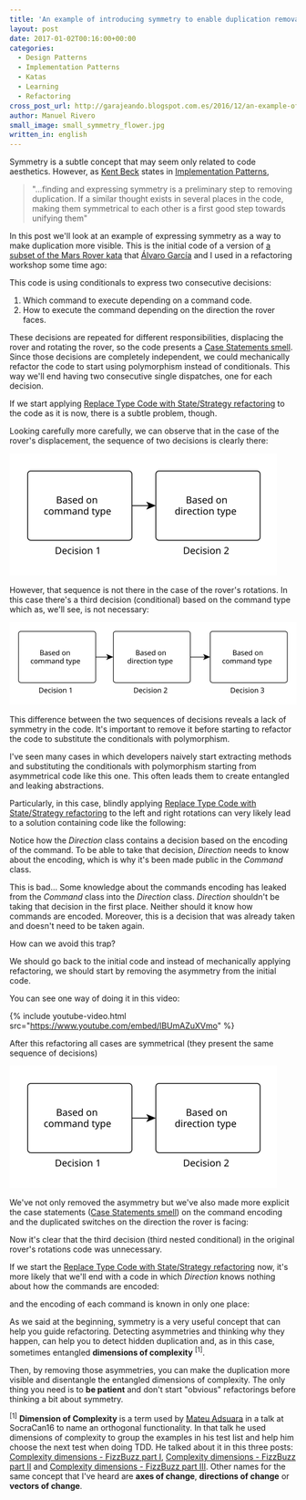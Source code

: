 ```yaml
---
title: 'An example of introducing symmetry to enable duplication removal '
layout: post
date: 2017-01-02T00:16:00+00:00
categories:
  - Design Patterns
  - Implementation Patterns
  - Katas
  - Learning
  - Refactoring
cross_post_url: http://garajeando.blogspot.com.es/2016/12/an-example-of-introducing-symmetry-to.html
author: Manuel Rivero
small_image: small_symmetry_flower.jpg
written_in: english
---
```


<p>
  Symmetry is a subtle concept that may seem only related to code aesthetics.
  However, as <a href="https://en.wikipedia.org/wiki/Kent_Beck">Kent Beck</a> states in <a href="https://www.amazon.com/Implementation-Patterns-Kent-Beck/dp/0321413091">Implementation Patterns</a>, 
</p>

<blockquote>
"...finding and expressing symmetry is a preliminary step to removing duplication. If a similar thought exists in several places in the code, making them symmetrical to each other is a first good step towards unifying them"</blockquote>

<p>
  In this post we'll look at an example of expressing symmetry as a way to make duplication more visible. This is the initial code of a version of <a href="https://gist.github.com/trikitrok/7daea817f7d5c92776d18a6a3ddafad1">a subset of the Mars Rover kata</a> that <a href="https://twitter.com/alvarobiz">Álvaro García</a> and I used in a refactoring workshop some time ago:
</p>

<script src="https://gist.github.com/trikitrok/2ea763f0964278f9e1714e2e1cc12d31.js"></script>

<p>
  This code is using conditionals to express two consecutive decisions:
</p>

<ol>
  <li> Which command to execute depending on a command code.</li>
  <li> How to execute the command depending on the direction the rover faces.</li>
</ol>

<p>
  These decisions are repeated for different responsibilities, displacing the rover and rotating the rover, so the code presents a <a href="http://www.informit.com/articles/article.aspx?p=1400866&amp;seqNum=10">Case Statements smell</a>.
  Since those decisions are completely independent, we could mechanically refactor the code to start using polymorphism instead of conditionals. This way we'll end having two consecutive single dispatches, one for each decision.
</p>

<p>
  If we start applying <a href="http://refactoring.com/catalog/replaceTypeCodeWithStateStrategy.html">Replace Type Code with State/Strategy refactoring</a> to the code as it is now, there is a subtle problem, though.
</p>

<p>
  Looking carefully more carefully, we can observe that in the case of the rover's displacement, the sequence of two decisions is clearly there:
</p>

<img src="/assets/movement_code.svg" alt="Two decisions" />

<p>
  However, that sequence is not there in the case of the rover's rotations. In this case there's a third decision (conditional) based on the command type which as, we'll see, is not necessary:
</p>

<img src="/assets/rotation_code.svg"  alt="Three decisions"/>

<p>
  This difference between the two sequences of decisions reveals a lack of symmetry in the code.
  It's important to remove it before starting to refactor the code to substitute the conditionals with polymorphism. 
</p>

<p>
  I've seen many cases in which developers naively start extracting methods and substituting the conditionals with polymorphism starting from asymmetrical code like this one. This often leads them to create entangled and leaking abstractions.
</p>

<p>
  Particularly, in this case, blindly applying <a href="http://refactoring.com/catalog/replaceTypeCodeWithStateStrategy.html">Replace Type Code with State/Strategy refactoring</a> to the left and right rotations can very likely lead to a solution containing code like the following:
</p>

<script src="https://gist.github.com/trikitrok/b00a96a86201e1ea28cd737bd55b57d9.js"></script>

<script src="https://gist.github.com/trikitrok/3048c53bd89d51f5a078a0d9a58e5b9c.js"></script>

<p>
  Notice how the <i>Direction</i> class contains a decision based on the encoding of the command. To be able to take that decision, <i>Direction</i> needs to know about the encoding, which is why it's been made public in the <i>Command</i> class.
</p>

<p>
  This is bad... Some knowledge about the commands encoding has leaked from the <i>Command</i> class into the <i>Direction</i> class. <i>Direction</i> shouldn't be taking that decision in the first place. Neither should it know how commands are encoded. 
  Moreover, this is a decision that was already taken and doesn't need to be taken again. 
</p>

<p>
How can we avoid this trap?
</p>

<p>
  We should go back to the initial code and instead of mechanically applying refactoring, we should start by removing the asymmetry from the initial code.
</p>

<p>
  You can see one way of doing it in this video:
</p>

{% include youtube-video.html src="https://www.youtube.com/embed/lBUmAZuXVmo" %}

<p>
  After this refactoring all cases are symmetrical (they present the same sequence of decisions)
</p>

<img src="/assets/movement_code.svg" alt="Two decisions" />

<p>
  We've not only removed the asymmetry but we've also made more explicit the case statements (<a href="http://www.informit.com/articles/article.aspx?p=1400866&amp;seqNum=10">Case Statements smell</a>) on the command encoding and the duplicated switches on the direction the rover is facing:
</p>

<script src="https://gist.github.com/trikitrok/17686efb46e0406e4ccfb307db8d5390.js"></script>

<p>
  Now it's clear that the third decision (third nested conditional) in the original rover's rotations code was unnecessary.
</p>

<p>
  If we start the <a href="http://refactoring.com/catalog/replaceTypeCodeWithStateStrategy.html">Replace Type Code with State/Strategy refactoring</a> now, it's more likely that we'll end with a code in which <i>Direction</i> knows nothing about how the commands are encoded:
</p>

<script src="https://gist.github.com/trikitrok/d30cecd89e0af1f1e2d0773cb17c3fe9.js"></script>

<p>
  and the encoding of each command is known in only one place:
</p>

<script src="https://gist.github.com/trikitrok/a28321142dffb3c0fa26c44eb5b54a0f.js"></script>

<p>
  As we said at the beginning, symmetry is a very useful concept that can help you guide refactoring. Detecting asymmetries and thinking why they happen, can help you to detect hidden duplication and, as in this case, sometimes entangled <b>dimensions of complexity</b> <sup>[1]</sup>.
</p>

<p>
  Then, by removing those asymmetries, you can make the duplication more visible and disentangle the entangled dimensions of complexity. The only thing you need is to <b>be patient</b> and don't start "obvious" refactorings before thinking a bit about symmetry.
</p>

<p>
<sup>[1]</sup> <b>Dimension of Complexity</b> is a term used by <a href="https://twitter.com/mateuadsuara">Mateu Adsuara</a> in a talk at SocraCan16 to name an orthogonal functionality. In that talk he used dimensions of complexity to group the examples in his test list and help him choose the next test when doing TDD. He talked about it in this three posts: <a href="http://mateuadsuara.github.io/8thlight/2015/08/18/complexity-dimensions-p1.html">Complexity dimensions - FizzBuzz part I</a>, <a href="http://mateuadsuara.github.io/8thlight/2015/08/19/complexity-dimensions-p2.html">Complexity dimensions - FizzBuzz part II</a> and <a href="http://mateuadsuara.github.io/8thlight/2015/08/20/complexity-dimensions-p3.html">Complexity dimensions - FizzBuzz part III</a>. Other names for the same concept that I've heard are <b>axes of change</b>, <b>directions of change</b> or <b>vectors of change</b>.
</p>